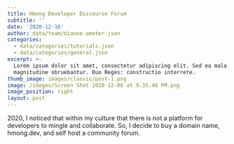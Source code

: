 ```yaml
---
title: Hmong Developer Discourse Forum
subtitle: ''
date: '2020-12-16'
author: data/team/dianne-ameter.json
categories:
  - data/categories/tutorials.json
  - data/categories/general.json
excerpt: >-
  Lorem ipsum dolor sit amet, consectetur adipiscing elit. Sed ea mala virtuti
  magnitudine obruebantur. Duo Reges: constructio interrete.
thumb_image: images/classic/post-1.png
image: /images/Screen Shot 2020-12-08 at 9.35.48 PM.png
image_position: right
layout: post
---
```

2020, I noticed that within my culture that there is not a platform for developers to mingle and collaborate.  So, I decide to buy a domain name, hmong.dev, and self host a community forum. 